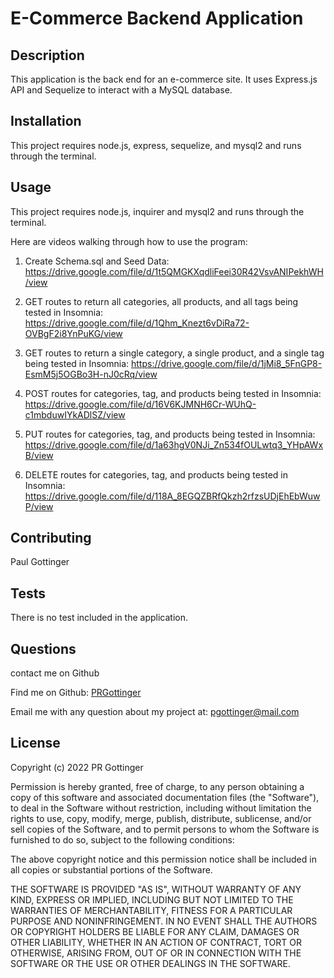 # E-Commerce Backend Application

## Description

This application is the back end for an e-commerce site. It uses Express.js API and Sequelize to interact with a MySQL database.

## Installation

This project requires node.js, express, sequelize, and mysql2 and runs through the terminal.

## Usage

This project requires node.js, inquirer and mysql2 and runs through the terminal.

Here are videos walking through how to use the program:

1. Create Schema.sql and Seed Data: https://drive.google.com/file/d/1t5QMGKXqdliFeei30R42VsvANIPekhWH/view

2. GET routes to return all categories, all products, and all tags being tested in Insomnia: https://drive.google.com/file/d/1Qhm_Knezt6vDiRa72-OVBgF2i8YnPuKG/view

3. GET routes to return a single category, a single product, and a single tag being tested in Insomnia: https://drive.google.com/file/d/1jMi8_5FnGP8-EsmM5j5OGBo3H-nJ0cRq/view

4. POST routes for categories, tag, and products being tested in Insomnia: https://drive.google.com/file/d/16V6KJMNH6Cr-WUhQ-c1mbduwIYkADlSZ/view

5. PUT routes for categories, tag, and products being tested in Insomnia: https://drive.google.com/file/d/1a63hgV0NJi_Zn534fOULwtq3_YHpAWxB/view

6. DELETE routes for categories, tag, and products being tested in Insomnia: https://drive.google.com/file/d/118A_8EGQZBRfQkzh2rfzsUDjEhEbWuwP/view

## Contributing

Paul Gottinger

## Tests

There is no test included in the application.

## Questions

contact me on Github<br />

Find me on Github: [PRGottinger](https://github.com/PRGottinger)<br />

Email me with any question about my project at: pgottinger@mail.com

## License

Copyright (c) 2022 PR Gottinger

Permission is hereby granted, free of charge, to any person obtaining
a copy of this software and associated documentation files (the
"Software"), to deal in the Software without restriction, including
without limitation the rights to use, copy, modify, merge, publish,
distribute, sublicense, and/or sell copies of the Software, and to
permit persons to whom the Software is furnished to do so, subject to
the following conditions:

The above copyright notice and this permission notice shall be
included in all copies or substantial portions of the Software.

THE SOFTWARE IS PROVIDED "AS IS", WITHOUT WARRANTY OF ANY KIND,
EXPRESS OR IMPLIED, INCLUDING BUT NOT LIMITED TO THE WARRANTIES OF
MERCHANTABILITY, FITNESS FOR A PARTICULAR PURPOSE AND
NONINFRINGEMENT. IN NO EVENT SHALL THE AUTHORS OR COPYRIGHT HOLDERS BE
LIABLE FOR ANY CLAIM, DAMAGES OR OTHER LIABILITY, WHETHER IN AN ACTION
OF CONTRACT, TORT OR OTHERWISE, ARISING FROM, OUT OF OR IN CONNECTION
WITH THE SOFTWARE OR THE USE OR OTHER DEALINGS IN THE SOFTWARE.
